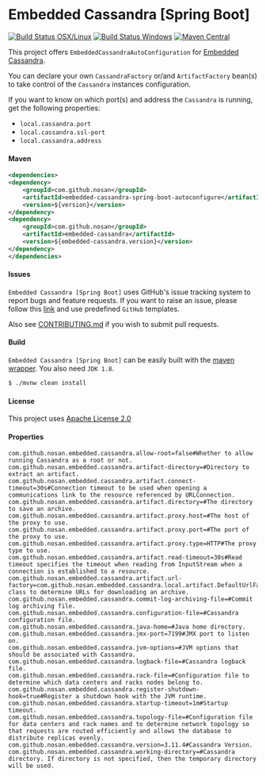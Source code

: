 # Embedded Cassandra [Spring Boot] 
[![Build Status OSX/Linux](https://img.shields.io/travis/nosan/embedded-cassandra-spring-boot/master.svg?logo=travis&logoColor=white&style=flat)](https://travis-ci.org/nosan/embedded-cassandra-spring-boot) [![Build Status Windows](https://img.shields.io/appveyor/ci/nosan/embedded-cassandra-spring-boot/master.svg?logo=appveyor&logoColor=white&style=flat)](https://ci.appveyor.com/project/nosan/embedded-cassandra-spring-boot)
[![Maven Central](https://img.shields.io/maven-central/v/com.github.nosan/embedded-cassandra-spring-boot-autoconfigure.svg)](https://search.maven.org/search?q=g:com.github.nosan%20AND%20(a:embedded-cassandra-spring-boot-autoconfigure))

This project offers `EmbeddedCassandraAutoConfiguration` for [Embedded Cassandra](https://github.com/nosan/embedded-cassandra). 

You can declare your own `CassandraFactory` or/and `ArtifactFactory` bean(s) to take control of the `Cassandra` 
instances configuration.

If you want to know on which port(s) and address the `Cassandra` is running, get the following properties:
- `local.cassandra.port`
- `local.cassandra.ssl-port`
- `local.cassandra.address`


#### Maven

```xml
<dependencies>
<dependency>
    <groupId>com.github.nosan</groupId>
    <artifactId>embedded-cassandra-spring-boot-autoconfigure</artifactId>
    <version>${version}</version>
</dependency>
<dependency>
    <groupId>com.github.nosan</groupId>
    <artifactId>embedded-cassandra</artifactId>
    <version>${embedded-cassandra.version}</version>
</dependency>
</dependencies>

```

#### Issues

`Embedded Cassandra [Spring Boot]` uses GitHub's issue tracking system to report bugs and feature
requests. If you want to raise an issue, please follow this [link](https://github.com/nosan/embedded-cassandra-spring-boot/issues)
and use predefined `GitHub` templates.

Also see [CONTRIBUTING.md](CONTRIBUTING.md) if you wish to submit pull requests.

#### Build

`Embedded Cassandra [Spring Boot]` can be easily built with the [maven wrapper](https://github.com/takari/maven-wrapper). You also need `JDK 1.8`.

```bash
$ ./mvnw clean install
```

#### License

This project uses [Apache License 2.0](http://www.apache.org/licenses/LICENSE-2.0)


#### Properties

    com.github.nosan.embedded.cassandra.allow-root=false#Whether to allow running Cassandra as a root or not.
    com.github.nosan.embedded.cassandra.artifact-directory=#Directory to extract an artifact.
    com.github.nosan.embedded.cassandra.artifact.connect-timeout=30s#Connection timeout to be used when opening a communications link to the resource referenced by URLConnection.
    com.github.nosan.embedded.cassandra.artifact.directory=#The directory to save an archive.
    com.github.nosan.embedded.cassandra.artifact.proxy.host=#The host of the proxy to use.
    com.github.nosan.embedded.cassandra.artifact.proxy.port=#The port of the proxy to use.
    com.github.nosan.embedded.cassandra.artifact.proxy.type=HTTP#The proxy type to use.
    com.github.nosan.embedded.cassandra.artifact.read-timeout=30s#Read timeout specifies the timeout when reading from InputStream when a connection is established to a resource.
    com.github.nosan.embedded.cassandra.artifact.url-factory=com.github.nosan.embedded.cassandra.local.artifact.DefaultUrlFactory#Factory class to determine URLs for downloading an archive.
    com.github.nosan.embedded.cassandra.commit-log-archiving-file=#Commit log archiving file.
    com.github.nosan.embedded.cassandra.configuration-file=#Cassandra configuration file.
    com.github.nosan.embedded.cassandra.java-home=#Java home directory.
    com.github.nosan.embedded.cassandra.jmx-port=7199#JMX port to listen on.
    com.github.nosan.embedded.cassandra.jvm-options=#JVM options that should be associated with Cassandra.
    com.github.nosan.embedded.cassandra.logback-file=#Cassandra logback file.
    com.github.nosan.embedded.cassandra.rack-file=#Configuration file to determine which data centers and racks nodes belong to.
    com.github.nosan.embedded.cassandra.register-shutdown-hook=true#Register a shutdown hook with the JVM runtime.
    com.github.nosan.embedded.cassandra.startup-timeout=1m#Startup timeout.
    com.github.nosan.embedded.cassandra.topology-file=#Configuration file for data centers and rack names and to determine network topology so that requests are routed efficiently and allows the database to distribute replicas evenly.
    com.github.nosan.embedded.cassandra.version=3.11.4#Cassandra Version.
    com.github.nosan.embedded.cassandra.working-directory=#Cassandra directory. If directory is not specified, then the temporary directory will be used.

